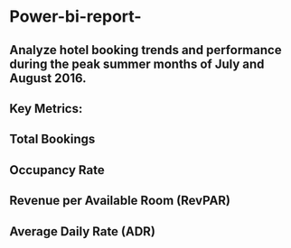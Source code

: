 # Power-bi-report-
## Analyze hotel booking trends and performance during the peak summer months of July and August 2016.
## Key Metrics:
## Total Bookings
## Occupancy Rate
## Revenue per Available Room (RevPAR)
## Average Daily Rate (ADR)
